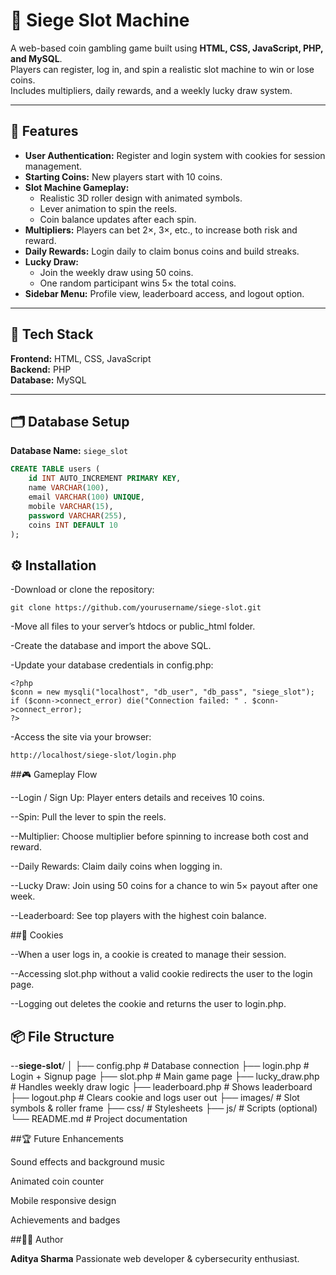# 🎰 Siege Slot Machine  

A web-based coin gambling game built using **HTML, CSS, JavaScript, PHP, and MySQL**.  
Players can register, log in, and spin a realistic slot machine to win or lose coins.  
Includes multipliers, daily rewards, and a weekly lucky draw system.  

---

## 🚀 Features  
- **User Authentication:** Register and login system with cookies for session management.  
- **Starting Coins:** New players start with 10 coins.  
- **Slot Machine Gameplay:**  
  - Realistic 3D roller design with animated symbols.  
  - Lever animation to spin the reels.  
  - Coin balance updates after each spin.  
- **Multipliers:** Players can bet 2×, 3×, etc., to increase both risk and reward.  
- **Daily Rewards:** Login daily to claim bonus coins and build streaks.  
- **Lucky Draw:**  
  - Join the weekly draw using 50 coins.  
  - One random participant wins 5× the total coins.  
- **Sidebar Menu:** Profile view, leaderboard access, and logout option.  

---

## 🧠 Tech Stack  
**Frontend:** HTML, CSS, JavaScript  
**Backend:** PHP  
**Database:** MySQL  

---

## 🗂️ Database Setup  

**Database Name:** `siege_slot`  

```sql
CREATE TABLE users (
    id INT AUTO_INCREMENT PRIMARY KEY,
    name VARCHAR(100),
    email VARCHAR(100) UNIQUE,
    mobile VARCHAR(15),
    password VARCHAR(255),
    coins INT DEFAULT 10
);
```
## ⚙️ Installation

-Download or clone the repository:
```
git clone https://github.com/yourusername/siege-slot.git
```

-Move all files to your server’s htdocs or public_html folder.

-Create the database and import the above SQL.

-Update your database credentials in config.php:
```
<?php
$conn = new mysqli("localhost", "db_user", "db_pass", "siege_slot");
if ($conn->connect_error) die("Connection failed: " . $conn->connect_error);
?>
```

-Access the site via your browser:
```
http://localhost/siege-slot/login.php
```
##🎮 Gameplay Flow

--Login / Sign Up: Player enters details and receives 10 coins.

--Spin: Pull the lever to spin the reels.

--Multiplier: Choose multiplier before spinning to increase both cost and reward.

--Daily Rewards: Claim daily coins when logging in.

--Lucky Draw: Join using 50 coins for a chance to win 5× payout after one week.

--Leaderboard: See top players with the highest coin balance.

##🔐 Cookies

--When a user logs in, a cookie is created to manage their session.

--Accessing slot.php without a valid cookie redirects the user to the login page.

--Logging out deletes the cookie and returns the user to login.php.

## 📦 File Structure

--**siege-slot**/
│
├── config.php            # Database connection
├── login.php             # Login + Signup page
├── slot.php              # Main game page
├── lucky_draw.php        # Handles weekly draw logic
├── leaderboard.php       # Shows leaderboard
├── logout.php            # Clears cookie and logs user out
├── images/               # Slot symbols & roller frame
├── css/                  # Stylesheets
├── js/                   # Scripts (optional)
└── README.md             # Project documentation

##🏆 Future Enhancements

Sound effects and background music

Animated coin counter

Mobile responsive design

Achievements and badges

##🧑‍💻 Author

**Aditya Sharma**
Passionate web developer & cybersecurity enthusiast.
